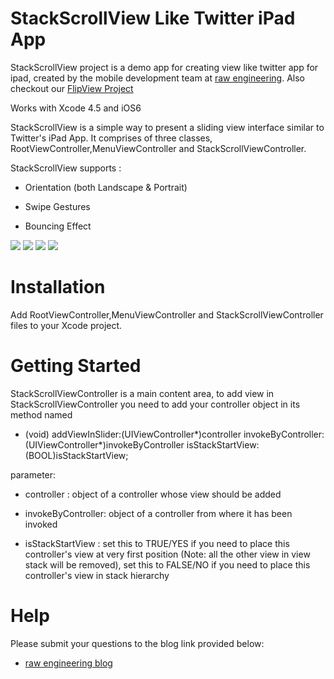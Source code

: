 StackScrollView Like Twitter iPad App
============================================================

StackScrollView project is a demo app for creating view like twitter app for ipad, created by the mobile development team at [raw engineering][]. Also checkout our [FlipView Project][]

Works with Xcode 4.5 and iOS6

StackScrollView is a simple way to present a sliding view interface similar to Twitter's iPad App. It comprises of three classes, RootViewController,MenuViewController and StackScrollViewController.



StackScrollView supports : 

- Orientation (both Landscape & Portrait)

- Swipe Gestures

- Bouncing Effect

[![](http://farm6.static.flickr.com/5027/5702558111_f122930337_b.jpg)](http://farm6.static.flickr.com/5027/5702558111_f122930337_b.jpg)
[![](http://farm3.static.flickr.com/2268/5703108996_27ee68a5ff_b.jpg)](http://farm3.static.flickr.com/2268/5703108996_27ee68a5ff_b.jpg) 
[![](http://farm3.static.flickr.com/2352/5702551281_2de9ec82c7_b.jpg)](http://farm3.static.flickr.com/2352/5702551281_2de9ec82c7_b.jpg)
[![](http://farm4.static.flickr.com/3238/5703122950_d0a341bf74_b.jpg)](http://farm4.static.flickr.com/3238/5703122950_d0a341bf74_b.jpg)

Installation 
==============================

Add RootViewController,MenuViewController and StackScrollViewController files to your Xcode project.


Getting Started
==============================

StackScrollViewController is a main content area, to add view in StackScrollViewController you need to add your controller object in its method named 

- (void) addViewInSlider:(UIViewController*)controller invokeByController:(UIViewController*)invokeByController isStackStartView:(BOOL)isStackStartView;

parameter: 

- controller : object of a controller whose view should be added

- invokeByController:  object of a controller from where it has been invoked

- isStackStartView :	set this to TRUE/YES if you need to place this controller's view at very first position (Note: all the other view in view stack will be removed), set this to FALSE/NO if you need to place this controller's view in stack hierarchy

Help
=========

Please submit your questions to the blog link provided below:

* [raw engineering blog][]



[raw engineering]:http://www.raweng.com
[raw engineering blog]:http://www.raweng.com/blog/stack-scroll-view/
[FlipView Project]:https://github.com/raweng/FlipView